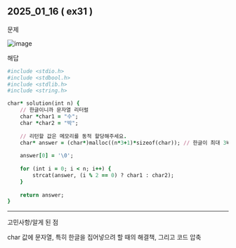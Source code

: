 ## 2025_01_16 ( ex31 )

문제 <br>

![image](https://github.com/user-attachments/assets/6a591d3d-1494-4463-97db-2af44b5007a8)<br>

해답 <br>

```ruby
#include <stdio.h>
#include <stdbool.h>
#include <stdlib.h>
#include <string.h>

char* solution(int n) {
    // 한글이니까 문자열 리터럴
    char *char1 = "수";
    char *char2 = "박";
    
    // 리턴할 값은 메모리를 동적 할당해주세요.
    char* answer = (char*)malloc((n*3+1)*sizeof(char)); // 한글이 최대 3바이트이므로 *3, '\0'값 +1
    
    answer[0] = '\0';
    
    for (int i = 0; i < n; i++) {
        strcat(answer, (i % 2 == 0) ? char1 : char2);
    }
    
    return answer;
}
```
---

고민사항/알게 된 점 <br>

char 값에 문자열, 특히 한글을 집어넣으려 할 때의 해결책, 그리고 코드 압축
